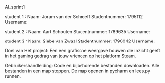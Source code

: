 AI_sprint1

student 1 :
Naam: Joram van der Schroeff 
Studentnummer: 1795112 
Username:

student 2 :
Naam: Aart Schouten 
Studentnummer: 1789635
Username:

student 3 :
Naam: Siebe van Zwaal
Studentnummer: 1790042
Username:

Doel van Het project:
Een een grafische weergave bouwen die inzicht geeft in het gaming gedrag van jouw vrienden op het platform Steam. 

Gebruikershandleiding:
Code en bijbehorende bestanden downloaden.
Alle bestanden in een map stoppen.
De map openen in pycharm en lees.py runnen.
